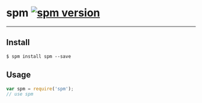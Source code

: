# spm [![spm version](http://spmjs.io/badge/spm)](http://spmjs.io/package/spm)

---



## Install

```
$ spm install spm --save
```

## Usage

```js
var spm = require('spm');
// use spm
```
